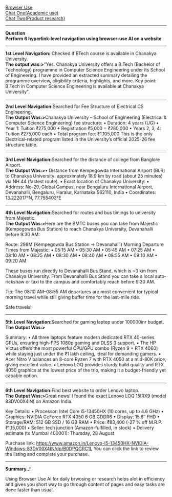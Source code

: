 <a href="https://browser-use.com/">Browser Use</a><br>
<a href="https://cloud.browser-use.com/share/VX56W3aESfgISyiJvd57Eg0iBLSjaFqD">Chat One(Academic use)</a><br>
<a href="https://cloud.browser-use.com/share/VX56W3aESfgISyiJvd57Eg0iBLSjaFqD">Chat Two(Product research)</a><br>
<hr>
<strong>Question</strong>
<br>
<strong>Perform 6 hyperlink-level navigation using browser-use AI on a website</strong>

<hr>
<p><b>1st Level Navigation:</b> Checked if BTech course is available in Chanakya University.
<br><b>The output was:></b>"Yes. Chanakya University offers a B.Tech (Bachelor of Technology) programme in Computer Science Engineering under its School of Engineering.
I have provided an extracted summary detailing the programme overview, eligibility criteria, highlights, and more.
Key point: B.Tech in Computer Science Engineering is available at Chanakya University".</p>

<hr>
<p><b>2nd Level Navigation:</b>Searched for Fee Structure of Electrical CS Engineering.
<br><b>The Output Was:></b>Chanakya University – School of Engineering (Electrical & Computer Science Engineering) fee structure: 
• Duration: 4 years (UG) • Year 1: Tuition ₹275,000 + Registration ₹5,000 = ₹280,000 • Years 2, 3, 4: Tuition ₹275,000 each • Total program fee: ₹1,105,000
This is the only Electrical-related program listed in the University’s official 2025-26 fee structure table.

<hr>
<p><b>3rd Level Navigation:</b>Searched for the distance of college from Banglore Airport.
<br><b>The Output Was:></b>• Distance from Kempegowda International Airport (BLR) to Chanakya University: approximately 18.9 km by road (about 25 minutes) via NH 44 (fastest route). 
• Exact location of Chanakya University: • Address: No-29, Global Campus, near Bengaluru International Airport, Devanahalli, Bengaluru, Haralur, Karnataka 562110, India • Coordinates: 13.222017°N, 77.755403°E

<hr>
<p><b>4th Level Navigation:</b>Searched for routes and bus timings to university from Majestic.
<br><b>The Output Was:></b>Here are the BMTC buses you can take from Majestic (Kempegowda Bus Station) to reach Chanakya University, Devanahalli before 9:30 AM:

Route: 298M (Kempegowda Bus Station → Devanahalli) Morning Departure Times from Majestic: • 05:15 AM • 05:30 AM • 05:45 AM • 07:25 AM 
• 08:10 AM • 08:25 AM • 08:30 AM • 08:40 AM • 08:55 AM • 09:10 AM • 09:20 AM

These buses run directly to Devanahalli Bus Stand, which is ~3 km from Chanakya University. 
From Devanahalli Bus Stand you can take a local auto-rickshaw or taxi to the campus and comfortably reach before 9:30 AM.

Tip: The 08:10 AM–08:55 AM departures are most convenient for typical morning travel while still giving buffer time for the last-mile ride.

Safe travels!
<hr>
<p><b>5th Level Navigation:</b>Searched for gaming laptop under 100000inr budget.
<br><b>The Output Was:></b>

Summary: • All three laptops feature modern dedicated RTX 40-series GPUs, ensuring high-FPS 1080p gaming and DLSS 3 support.
• The HP Victus offers the most powerful CPU/GPU combo (Ryzen 9 + RTX 4060) while staying just under the ₹1 lakh ceiling, ideal for demanding gamers.
• Acer Nitro V balances an 8-core Ryzen 7 with RTX 4050 at a mid-80K price, giving excellent value.
• Lenovo LOQ provides sturdy build quality and RTX 4050 graphics at the lowest price of the trio, making it a budget-friendly yet capable option.

<hr>
<p><b>6th Level Navigation:</b>Find best website to order Lenovo laptop.
<br><b>The Output Was:></b>Great news! I found the exact Lenovo LOQ 15IRX9 (model 83DV00X4IN) on Amazon India.

Key Details: • Processor: Intel Core i5-13450HX (10 cores, up to 4.6 GHz) • Graphics: NVIDIA GeForce RTX 4050 6 GB GDDR6 • Display: 15.6″ FHD • Storage/RAM: 512 GB SSD / 16 GB RAM • Price: ₹83,400 (-27 % off M.R.P. ₹1,15,000) • Seller: tech junction (Amazon-fulfilled, in stock) • Delivery estimate (to Mumbai 400001): Thursday, 28 August

Purchase link: https://www.amazon.in/Lenovo-I5-13450HX-NVIDIA-Windows-83DV00X4IN/dp/B0DPQGRC1L
You can click the link to review the listing and complete your purchase.

<hr>
<strong>Summary..!</strong><br>
<p>Using Browser Use Ai for daily brwosing or research helps alot in efficiency and gives you short way to go through content of pages and easy tasks are done faster than usual.</p>
